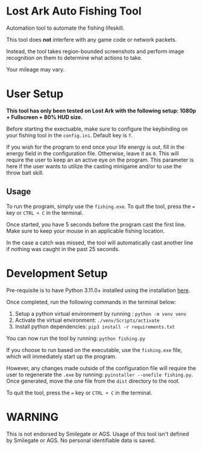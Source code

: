 # Lost Ark Auto Fishing Tool
Automation tool to automate the fishing lifeskill. 

This tool does **not** interfere with any game code or network packets. 

Instead, the tool takes region-bounded screenshots and perform image recognition on them to determine what actions to take.

Your mileage may vary.

# User Setup
**This tool has only been tested on Lost Ark with the following setup: 1080p + Fullscreen + 80% HUD size.**

Before starting the exectuable, make sure to configure the keybinding on your fishing tool in the `config.ini`. Default key is `f`.

If you wish for the program to end once your life energy is out, fill in the energy field in the configuration file. Otherwise, leave it as `0`. This will require the user to keep an
an active eye on the program. This parameter is here if the user wants to utilize the casting minigame and/or to use the throw bait skill.

## Usage
To run the program, simply use the `fishing.exe`. To quit the tool, press the `=` key or `CTRL + C` in the terminal. 

Once started, you have 5 seconds before the program cast the first line. Make sure to keep your mouse in an applicable fishing location.

In the case a catch was missed, the tool will automatically cast another line if nothing was caught in the past 25 seconds. 

# Development Setup
Pre-requisite is to have Python 3.11.0+ installed using the installation [here](https://www.python.org/downloads/).

Once completed, run the following commands in the terminal below:
1. Setup a python virtual environment by running : ```python -m venv venv```
2. Activate the virtual environment: ```./venv/Scripts/activate```
3. Install python dependencies: ```pip3 install -r requirements.txt```

You can now run the tool by running: ```python fishing.py```

If you choose to run based on the executable, use the `fishing.exe` file, which will immediately start up the program.

However, any changes made outside of the configuration file will require the user to regenerate the `.exe` by running:
```pyinstaller --onefile fishing.py```. Once generated, move the one file from the `dist` directory to the root.

To quit the tool, press the `=` key or `CTRL + C` in the terminal.

# WARNING
This is not endorsed by Smilegate or AGS. Usage of this tool isn't defined by Smilegate or AGS. No personal identifiable data is saved.

